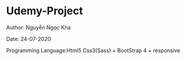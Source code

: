 # Udemy-Project

Author: Nguyễn Ngọc Kha

Date: 24-07-2020

Programming Language:Html5 Css3(Sass) + BootStrap 4 + responsive
